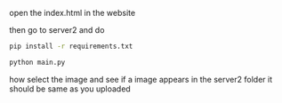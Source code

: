 open the index.html in the website

then go to server2
and do

```bash
pip install -r requirements.txt

python main.py
```

how select the image and see if a image appears in the server2 folder it should be same as you uploaded
